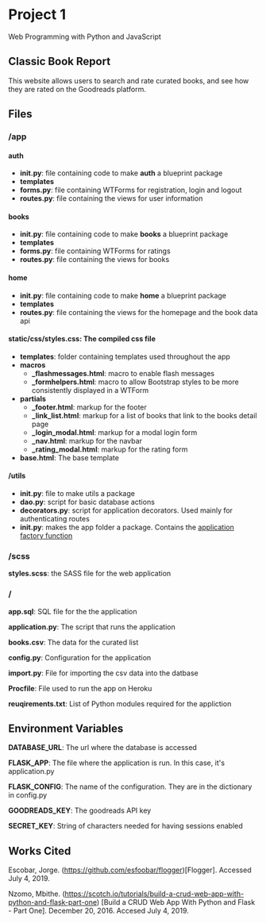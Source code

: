 # Project 1

Web Programming with Python and JavaScript

## Classic Book Report

This website allows users to search and rate curated books, and see how they are rated on the Goodreads platform.

## Files

### /app

#### auth

* **__init__.py**: file containing code to make **auth** a blueprint package
* **templates**
* **forms.py**: file containing WTForms for registration, login and logout
* **routes.py**: file containing the views for user information

#### books
* **__init__.py**: file containing code to make **books** a blueprint package
* **templates**
* **forms.py**: file containing WTForms for ratings
* **routes.py**: file containing the views for books

#### home
* **__init__.py**: file containing code to make **home** a blueprint package
* **templates**
* **routes.py**: file containing the views for the homepage and the book data api

#### static/css/styles.css: The compiled css file

* **templates**: folder containing templates used throughout the app
* **macros**
    * **_flashmessages.html**: macro to enable flash messages
    * **_formhelpers.html**: macro to allow Bootstrap styles
        to be more consistently displayed in a WTForm
* **partials**
    * **_footer.html**: markup for the footer
    * **_link_list.html**: markup for a list of books that link to the books detail page
    * **_login_modal.html**: markup for a modal login form
    * **_nav.html**: markup for the navbar
    * **_rating_modal.html**: markup for the rating form
* **base.html**: The base template

#### /utils
* **__init__.py**: file to make utils a package
* **dao.py**: script for basic database actions
* **decorators.py**: script for application decorators. Used mainly for authenticating routes
* **__init__.py**: makes the app folder a package. Contains the [application factory function](http://flask.pocoo.org/docs/1.0/patterns/appfactories/)

### /scss
**styles.scss**: the SASS file for the web application

### /

**app.sql**: SQL file for the the application

**application.py**: The script that runs the application

**books.csv**: The data for the curated list

**config.py**: Configuration for the application

**import.py**: File for importing the csv data into the datbase

**Procfile**: File used to run the app on Heroku

**reuqirements.txt**: List of Python modules required for the appliction 

## Environment Variables

**DATABASE_URL**: The url where the database is accessed

**FLASK_APP**: The file where the application is run. In this case, it's application.py

**FLASK_CONFIG**: The name of the configuration. They are in the dictionary in config.py

**GOODREADS_KEY**: The goodreads API key

**SECRET_KEY**: String of characters needed for having sessions enabled

## Works Cited

Escobar, Jorge. (https://github.com/esfoobar/flogger)[Flogger]. Accessed July 4, 2019.

Nzomo, Mbithe. (https://scotch.io/tutorials/build-a-crud-web-app-with-python-and-flask-part-one) [Build a CRUD Web App With Python and Flask - Part One]. December 20, 2016. Accesed July 4, 2019.